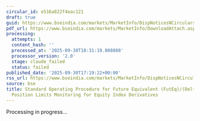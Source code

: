 ```yaml
---
circular_id: e516a822f4eac121
draft: true
guid: https://www.bseindia.com/markets/MarketInfo/DispNoticesNCirculars.aspx?Noticeid={BCE23357-F71C-44BD-996E-88AC78603F5C}&noticeno=20250930-114&dt=09/30/2025&icount=11&totcount=114&flag=0
pdf_url: https://www.bseindia.com/markets/MarketInfo/DownloadAttach.aspx?id=20250930-114&attachedId=121f6603-2dc5-46a0-9ee1-1b7068b7c36f
processing:
  attempts: 1
  content_hash: ''
  processed_at: '2025-09-30T18:31:19.808888'
  processor_version: '2.0'
  stage: claude_failed
  status: failed
published_date: '2025-09-30T17:19:22+00:00'
rss_url: https://www.bseindia.com/markets/MarketInfo/DispNoticesNCirculars.aspx?Noticeid={BCE23357-F71C-44BD-996E-88AC78603F5C}&noticeno=20250930-114&dt=09/30/2025&icount=11&totcount=114&flag=0
source: bse
title: Standard Operating Procedure for Future Equivalent (FutEq)/(Delta) Intraday
  Position Limits Monitoring for Equity Index Derivatives
---
```


Processing in progress...